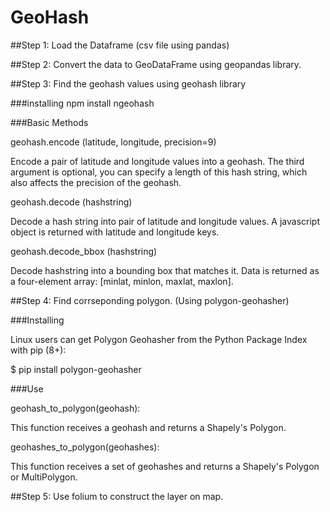 # GeoHash
##Step 1: Load the Dataframe (csv file using pandas)

##Step 2: Convert the data to GeoDataFrame using geopandas library.

##Step 3: Find the geohash values using geohash library

###installing
  npm install ngeohash
 
###Basic Methods 

  geohash.encode (latitude, longitude, precision=9)
  
  Encode a pair of latitude and longitude values into a geohash. The third argument is optional, you can specify a length of this hash string, which also affects the precision of the geohash.
  
  geohash.decode (hashstring)
  
  Decode a hash string into pair of latitude and longitude values. A javascript object is returned with latitude and longitude keys.
  
  geohash.decode_bbox (hashstring)
  
  Decode hashstring into a bounding box that matches it. Data is returned as a four-element array: [minlat, minlon, maxlat, maxlon].
  
##Step 4: Find corrseponding polygon. (Using polygon-geohasher)
 
 ###Installing
 
  Linux users can get Polygon Geohasher from the Python Package Index with pip (8+):
  
  $ pip install polygon-geohasher    
 
 ###Use
  
  geohash_to_polygon(geohash):
 
 This function receives a geohash and returns a Shapely's Polygon.
  
  geohashes_to_polygon(geohashes):
 
 This function receives a set of geohashes and returns a Shapely's Polygon or MultiPolygon.

##Step 5: Use folium to construct the layer on map.
